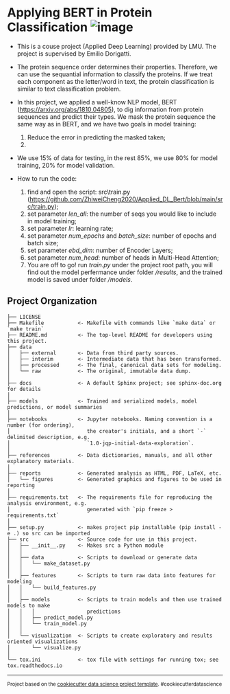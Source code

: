 Applying BERT in Protein Classification
![image](https://user-images.githubusercontent.com/34483849/221366597-066d0952-124f-4658-afbf-ea026806084d.png)
==============================

- This is a couse project (Applied Deep Learning) provided by LMU. The project is supervised by Emilio Dorigatti.

- The protein sequence order determines their properties. Therefore, we can use the sequantial information to classify the proteins. If we treat each component as the letter/word in text, the protein classification is similar to text classification problem. 

- In this project, we applied a well-know NLP model, BERT (https://arxiv.org/abs/1810.04805), to dig information from protein sequences and predict their types. We mask the protein sequence the same way as in BERT, and we have two goals in model training:
    1. Reduce the error in predicting the masked taken;
    2. 
- We use 15% of data for testing, in the rest 85%, we use 80% for model training, 20% for model validation.

- How to run the code:
    1. find and open the script: src\train.py (https://github.com/ZhiweiCheng2020/Applied_DL_Bert/blob/main/src/train.py);
    2. set parameter *len_all*: the number of seqs you would like to include in model training;
    3. set parameter *lr*: learning rate;
    4. set parameter *num_epochs* and *batch_size*: number of epochs and batch size;
    5. set parameter *ebd_dim*: number of Encoder Layers;
    6. set parameter *num_head*: number of heads in Multi-Head Attention;
    7. You are off to go! run *train.py* under the project root path, you will find out the model perfermance under folder */results*, and the trained model is saved under folder */models*.


Project Organization
------------

    ├── LICENSE
    ├── Makefile           <- Makefile with commands like `make data` or `make train`
    ├── README.md          <- The top-level README for developers using this project.
    ├── data
    │   ├── external       <- Data from third party sources.
    │   ├── interim        <- Intermediate data that has been transformed.
    │   ├── processed      <- The final, canonical data sets for modeling.
    │   └── raw            <- The original, immutable data dump.
    │
    ├── docs               <- A default Sphinx project; see sphinx-doc.org for details
    │
    ├── models             <- Trained and serialized models, model predictions, or model summaries
    │
    ├── notebooks          <- Jupyter notebooks. Naming convention is a number (for ordering),
    │                         the creator's initials, and a short `-` delimited description, e.g.
    │                         `1.0-jqp-initial-data-exploration`.
    │
    ├── references         <- Data dictionaries, manuals, and all other explanatory materials.
    │
    ├── reports            <- Generated analysis as HTML, PDF, LaTeX, etc.
    │   └── figures        <- Generated graphics and figures to be used in reporting
    │
    ├── requirements.txt   <- The requirements file for reproducing the analysis environment, e.g.
    │                         generated with `pip freeze > requirements.txt`
    │
    ├── setup.py           <- makes project pip installable (pip install -e .) so src can be imported
    ├── src                <- Source code for use in this project.
    │   ├── __init__.py    <- Makes src a Python module
    │   │
    │   ├── data           <- Scripts to download or generate data
    │   │   └── make_dataset.py
    │   │
    │   ├── features       <- Scripts to turn raw data into features for modeling
    │   │   └── build_features.py
    │   │
    │   ├── models         <- Scripts to train models and then use trained models to make
    │   │   │                 predictions
    │   │   ├── predict_model.py
    │   │   └── train_model.py
    │   │
    │   └── visualization  <- Scripts to create exploratory and results oriented visualizations
    │       └── visualize.py
    │
    └── tox.ini            <- tox file with settings for running tox; see tox.readthedocs.io


--------

<p><small>Project based on the <a target="_blank" href="https://drivendata.github.io/cookiecutter-data-science/">cookiecutter data science project template</a>. #cookiecutterdatascience</small></p>

